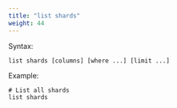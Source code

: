 ```yaml
---
title: "list shards"
weight: 44
---
```


Syntax:

    list shards [columns] [where ...] [limit ...]

Example:

    # List all shards
    list shards
